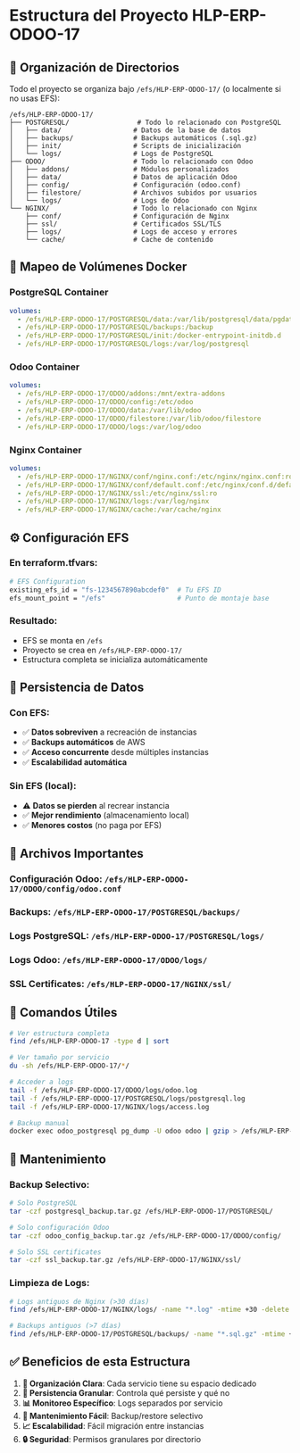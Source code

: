 # Estructura del Proyecto HLP-ERP-ODOO-17

## 📂 Organización de Directorios

Todo el proyecto se organiza bajo `/efs/HLP-ERP-ODOO-17/` (o localmente si no usas EFS):

```
/efs/HLP-ERP-ODOO-17/
├── POSTGRESQL/                 # Todo lo relacionado con PostgreSQL
│   ├── data/                  # Datos de la base de datos
│   ├── backups/               # Backups automáticos (.sql.gz)
│   ├── init/                  # Scripts de inicialización
│   └── logs/                  # Logs de PostgreSQL
├── ODOO/                      # Todo lo relacionado con Odoo
│   ├── addons/                # Módulos personalizados
│   ├── data/                  # Datos de aplicación Odoo
│   ├── config/                # Configuración (odoo.conf)
│   ├── filestore/             # Archivos subidos por usuarios
│   └── logs/                  # Logs de Odoo
└── NGINX/                     # Todo lo relacionado con Nginx
    ├── conf/                  # Configuración de Nginx
    ├── ssl/                   # Certificados SSL/TLS
    ├── logs/                  # Logs de acceso y errores
    └── cache/                 # Cache de contenido
```

## 🐳 Mapeo de Volúmenes Docker

### PostgreSQL Container
```yaml
volumes:
  - /efs/HLP-ERP-ODOO-17/POSTGRESQL/data:/var/lib/postgresql/data/pgdata
  - /efs/HLP-ERP-ODOO-17/POSTGRESQL/backups:/backup
  - /efs/HLP-ERP-ODOO-17/POSTGRESQL/init:/docker-entrypoint-initdb.d
  - /efs/HLP-ERP-ODOO-17/POSTGRESQL/logs:/var/log/postgresql
```

### Odoo Container
```yaml
volumes:
  - /efs/HLP-ERP-ODOO-17/ODOO/addons:/mnt/extra-addons
  - /efs/HLP-ERP-ODOO-17/ODOO/config:/etc/odoo
  - /efs/HLP-ERP-ODOO-17/ODOO/data:/var/lib/odoo
  - /efs/HLP-ERP-ODOO-17/ODOO/filestore:/var/lib/odoo/filestore
  - /efs/HLP-ERP-ODOO-17/ODOO/logs:/var/log/odoo
```

### Nginx Container
```yaml
volumes:
  - /efs/HLP-ERP-ODOO-17/NGINX/conf/nginx.conf:/etc/nginx/nginx.conf:ro
  - /efs/HLP-ERP-ODOO-17/NGINX/conf/default.conf:/etc/nginx/conf.d/default.conf:ro
  - /efs/HLP-ERP-ODOO-17/NGINX/ssl:/etc/nginx/ssl:ro
  - /efs/HLP-ERP-ODOO-17/NGINX/logs:/var/log/nginx
  - /efs/HLP-ERP-ODOO-17/NGINX/cache:/var/cache/nginx
```

## ⚙️ Configuración EFS

### En terraform.tfvars:
```bash
# EFS Configuration
existing_efs_id = "fs-1234567890abcdef0"  # Tu EFS ID
efs_mount_point = "/efs"                  # Punto de montaje base
```

### Resultado:
- EFS se monta en `/efs`
- Proyecto se crea en `/efs/HLP-ERP-ODOO-17/`
- Estructura completa se inicializa automáticamente

## 🔄 Persistencia de Datos

### Con EFS:
- ✅ **Datos sobreviven** a recreación de instancias
- ✅ **Backups automáticos** de AWS
- ✅ **Acceso concurrente** desde múltiples instancias
- ✅ **Escalabilidad automática**

### Sin EFS (local):
- ⚠️ **Datos se pierden** al recrear instancia
- ✅ **Mejor rendimiento** (almacenamiento local)
- ✅ **Menores costos** (no paga por EFS)

## 📁 Archivos Importantes

### Configuración Odoo: `/efs/HLP-ERP-ODOO-17/ODOO/config/odoo.conf`
### Backups: `/efs/HLP-ERP-ODOO-17/POSTGRESQL/backups/`
### Logs PostgreSQL: `/efs/HLP-ERP-ODOO-17/POSTGRESQL/logs/`
### Logs Odoo: `/efs/HLP-ERP-ODOO-17/ODOO/logs/`
### SSL Certificates: `/efs/HLP-ERP-ODOO-17/NGINX/ssl/`

## 🚀 Comandos Útiles

```bash
# Ver estructura completa
find /efs/HLP-ERP-ODOO-17 -type d | sort

# Ver tamaño por servicio
du -sh /efs/HLP-ERP-ODOO-17/*/

# Acceder a logs
tail -f /efs/HLP-ERP-ODOO-17/ODOO/logs/odoo.log
tail -f /efs/HLP-ERP-ODOO-17/POSTGRESQL/logs/postgresql.log
tail -f /efs/HLP-ERP-ODOO-17/NGINX/logs/access.log

# Backup manual
docker exec odoo_postgresql pg_dump -U odoo odoo | gzip > /efs/HLP-ERP-ODOO-17/POSTGRESQL/backups/manual_$(date +%Y%m%d_%H%M%S).sql.gz
```

## 🔧 Mantenimiento

### Backup Selectivo:
```bash
# Solo PostgreSQL
tar -czf postgresql_backup.tar.gz /efs/HLP-ERP-ODOO-17/POSTGRESQL/

# Solo configuración Odoo
tar -czf odoo_config_backup.tar.gz /efs/HLP-ERP-ODOO-17/ODOO/config/

# Solo SSL certificates
tar -czf ssl_backup.tar.gz /efs/HLP-ERP-ODOO-17/NGINX/ssl/
```

### Limpieza de Logs:
```bash
# Logs antiguos de Nginx (>30 días)
find /efs/HLP-ERP-ODOO-17/NGINX/logs/ -name "*.log" -mtime +30 -delete

# Backups antiguos (>7 días)
find /efs/HLP-ERP-ODOO-17/POSTGRESQL/backups/ -name "*.sql.gz" -mtime +7 -delete
```

## ✅ Beneficios de esta Estructura

1. **📁 Organización Clara**: Cada servicio tiene su espacio dedicado
2. **🔄 Persistencia Granular**: Controla qué persiste y qué no
3. **📊 Monitoreo Específico**: Logs separados por servicio
4. **🔧 Mantenimiento Fácil**: Backup/restore selectivo
5. **📈 Escalabilidad**: Fácil migración entre instancias
6. **🔒 Seguridad**: Permisos granulares por directorio
